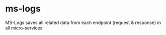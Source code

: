 # ms-logs
MS-Logs saves all related data from each endpoint (request &amp; response) in all micro-services 
